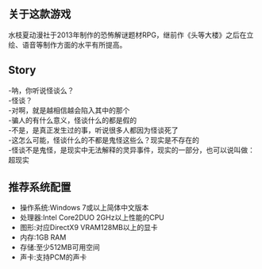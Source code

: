 ## 关于这款游戏  
水枝夏动漫社于2013年制作的恐怖解谜题材RPG，继前作《头等大楼》之后在立绘、语音等制作方面的水平有所提高。  

## Story    
-呐，你听说怪谈么？  
-怪谈？  
-对啊，就是越相信越会陷入其中的那个  
-骗人的有什么意义，怪谈什么的都是假的  
-不是，是真正发生过的事，听说很多人都因为怪谈死了  
-这怎么可能，怪谈什么的不都是鬼怪这些么？现实是不存在的  
-怪谈不是鬼怪，是现实中无法解释的灵异事件，现实的一部分，也可以说叫做：超现实  

## 推荐系统配置  
* 操作系统:Windows 7或以上简体中文版本  
* 处理器:Intel Core2DUO 2GHz以上性能的CPU  
* 图形:对应DirectX9 VRAM128MB以上的显卡  
* 内存:1GB RAM  
* 存储:至少512MB可用空间  
* 声卡:支持PCM的声卡  
